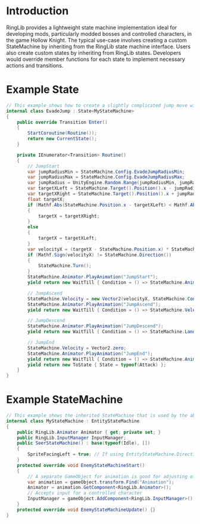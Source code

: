 # Introduction

RingLib provides a lightweight state machine implementation ideal for developing mods, particularly modded bosses and controlled characters, in the game Hollow Knight. The typical use-case involves creating a custom StateMachine by inheriting from the RingLib state machine interface. Users also create custom states by inheriting from RingLib states. Developers would override member functions for each state to implement necessary actions and transitions.

# Example State
```csharp
// This example shows how to create a slightly complicated jump move with ease
internal class EvadeJump : State<MyStateMachine>
{
    public override Transition Enter()
    {
        StartCoroutine(Routine());
        return new CurrentState();
    }

    private IEnumerator<Transition> Routine()
    {
        // JumpStart
        var jumpRadiusMin = StateMachine.Config.EvadeJumpRadiusMin;
        var jumpRadiusMax = StateMachine.Config.EvadeJumpRadiusMax;
        var jumpRadius = UnityEngine.Random.Range(jumpRadiusMin, jumpRadiusMax);
        var targetXLeft = StateMachine.Target().Position().x - jumpRadius;
        var targetXRight = StateMachine.Target().Position().x + jumpRadius;
        float targetX;
        if (Mathf.Abs(StateMachine.Position.x - targetXLeft) < Mathf.Abs(StateMachine.Position.x - targetXRight))
        {
            targetX = targetXRight;
        }
        else
        {
            targetX = targetXLeft;
        }
        var velocityX = (targetX - StateMachine.Position.x) * StateMachine.Config.EvadeJumpVelocityXScale;
        if (Mathf.Sign(velocityX) != StateMachine.Direction())
        {
            StateMachine.Turn();
        }
        StateMachine.Animator.PlayAnimation("JumpStart");
        yield return new WaitTill { Condition = () => StateMachine.Animator.Finished };

        // JumpAscend
        StateMachine.Velocity = new Vector2(velocityX, StateMachine.Config.EvadeJumpVelocityY);
        StateMachine.Animator.PlayAnimation("JumpAscend");
        yield return new WaitTill { Condition = () => StateMachine.Velocity.y <= 0 };

        // JumpDescend
        StateMachine.Animator.PlayAnimation("JumpDescend");
        yield return new WaitTill { Condition = () => StateMachine.Landed() };

        // JumpEnd
        StateMachine.Velocity = Vector2.zero;
        StateMachine.Animator.PlayAnimation("JumpEnd");
        yield return new WaitTill { Condition = () => StateMachine.Animator.Finished };
        yield return new ToState { State = typeof(Attack) };
    }
}
```

# Example StateMachine
```csharp
// This example shows the inherited StateMachine that is used by the above state.
internal class MyStateMachine : EntityStateMachine
{
    public RingLib.Animator Animator { get; private set; }
    public RingLib.InputManager InputManager;
    public SeerStateMachine() : base(typeof(Idle), [])
    {
        SpriteFacingLeft = true; // If using EntityStateMachine.Direction
    }
    protected override void EnemyStateMachineStart()
    {
        // A separate GameObject for animation is good for adjusting offsets
        var animation = gameObject.transform.Find("Animation");
        Animator = animation.GetComponent<RingLib.Animator>();
        // Accepts input for a controlled character
        InputManager = gameObject.AddComponent<RingLib.InputManager>();
    }
    protected override void EnemyStateMachineUpdate() {}
}
```
